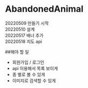 # AbandonedAnimal

20220509 만들기 시작 <br>
20220510 설계  <br>
20220517 배너 추가 <br>
20220518 지도 api <br>

##해야 할 일
- 회원가입 / 로그인 <br>
- api 이용해서 목록 보이게 <br>
- 종 별로 볼 수 있게 <br>
- 이미지로 검색할 수 있게 <br>
